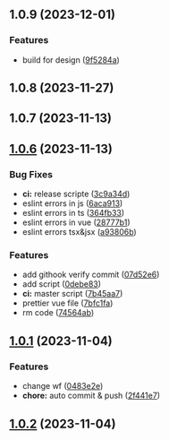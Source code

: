 ## 1.0.9 (2023-12-01)


### Features

* build for design ([9f5284a](https://github.com/heibaikn/mono-repo/commit/9f5284a50923c64517b9d07fc92c0b2302fbf346))



## 1.0.8 (2023-11-27)



## 1.0.7 (2023-11-13)



## [1.0.6](https://github.com/heibaikn/mono-repo/compare/v1.0.1...v1.0.6) (2023-11-13)


### Bug Fixes

* **ci:** release scripte ([3c9a34d](https://github.com/heibaikn/mono-repo/commit/3c9a34d215f3040cf019b0bca1eadae0309f8eab))
* eslint errors in js ([6aca913](https://github.com/heibaikn/mono-repo/commit/6aca913e13e03d86cbc699f5d64e60b4027ecf06))
* eslint errors in ts ([364fb33](https://github.com/heibaikn/mono-repo/commit/364fb33c4b94fcba6b3970df031485a872a61368))
* eslint errors in vue ([28777b1](https://github.com/heibaikn/mono-repo/commit/28777b1eb39bae8c3d3a07ea95fe1f86f6af2bb3))
* eslint errors tsx&jsx ([a93806b](https://github.com/heibaikn/mono-repo/commit/a93806bc5111c0d5fa31e41b3dcd15d2d24108e6))


### Features

* add githook verify commit ([07d52e6](https://github.com/heibaikn/mono-repo/commit/07d52e6b32d43c6c3972f86d1587c4a80b9feb1f))
* add script ([0debe83](https://github.com/heibaikn/mono-repo/commit/0debe838d956824066e58a86ad44dd03974c36cd))
* **ci:** master script ([7b45aa7](https://github.com/heibaikn/mono-repo/commit/7b45aa7aceb28d95bae2948d40cf7020f5cafa4e))
* prettier vue file ([7bfc1fa](https://github.com/heibaikn/mono-repo/commit/7bfc1fa3532424bf41be63e331787a4ac57c5952))
* rm code ([74564ab](https://github.com/heibaikn/mono-repo/commit/74564ab82c93754206c6655785a402a5c963513f))



## [1.0.1](https://github.com/heibaikn/mono-repo/compare/v1.0.2...v1.0.1) (2023-11-04)


### Features

* change wf ([0483e2e](https://github.com/heibaikn/mono-repo/commit/0483e2ea7c419c78aec540455876815a0fa47d5a))
* **chore:** auto commit & push ([2f441e7](https://github.com/heibaikn/mono-repo/commit/2f441e743ea223e33f95df34828713c8b6a4e5c2))



## [1.0.2](https://github.com/heibaikn/mono-repo/compare/v0.0.1...v1.0.2) (2023-11-04)



